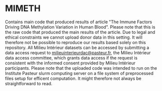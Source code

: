 # MIMETH
Contains main code that produced results of article "The Immune Factors Driving DNA Methylation Variation in Human Blood". Please note that this is the raw code that produced the main results of the article. Due to legal and ethical constraints we cannot upload donor data in this setting. It will therefore not be possible to reproduce our results based solely on this repository. All Milieu Intérieur datasets can be accessed by submitting a data access request to milieuinterieurdac@pasteur.fr, the Milieu Intérieur data access committee, which grants data access if the request is consistent with the informed consent provided by Milieu Intérieur participants. Please note that the uploaded code was intended to run on the Institute Pasteur slurm computing server on a file system of preprocessed files setup for efficent computation. It might therefore not always be straightforward to read. 
